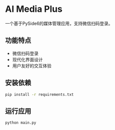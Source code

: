 # AI Media Plus

一个基于PySide6的媒体管理应用，支持微信扫码登录。

## 功能特点

- 微信扫码登录
- 现代化界面设计
- 用户友好的交互体验

## 安装依赖

```bash
pip install -r requirements.txt
```

## 运行应用

```bash
python main.py
```

